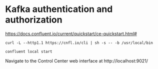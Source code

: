 # Kafka authentication and authorization

https://docs.confluent.io/current/quickstart/ce-quickstart.html#

```
curl -L --http1.1 https://cnfl.io/cli | sh -s -- -b /usr/local/bin

confluent local start
```

Navigate to the Control Center web interface at
http://localhost:9021/
